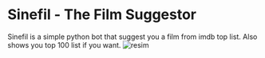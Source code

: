 # Sinefil - The Film Suggestor
Sinefil is a simple python bot that suggest you a film from imdb top list.
Also shows you top 100 list if you want.
![resim](https://68.media.tumblr.com/267b501919419e83656c08f63dc84790/tumblr_ovmqxgO1Tv1vl7f7ko1_400.gif)
